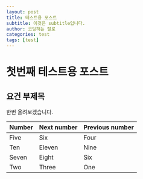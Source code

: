 ```yaml
---
layout: post
title: 테스트용 포스트
subtitle: 이것은 subtitle입니다.
author: 코딩하는 랄로
categories: test
tags: [test]
---
```


# 첫번째 테스트용 포스트
## 요건 부제목

한번 올려보겠습니다.

| Number | Next number | Previous number |
| :------ |:--- | :--- |
| Five | Six | Four |g
| Ten | Eleven | Nine |
| Seven | Eight | Six |
| Two | Three | One |